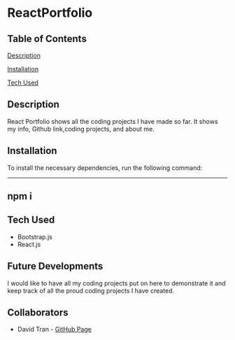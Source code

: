 # ReactPortfolio 




## Table of Contents 

[Description](#description)

[Installation](#installation)

[Tech Used](#tech_used)


## Description 
React Portfolio shows all the coding projects I have made so far. It shows my info, Github link,coding projects, and about me. 



## Installation 

To install the necessary dependencies, run the following command:

----------
npm i
----------


## Tech Used

* Bootstrap.js
* React.js



## Future Developments
I would like to have all my coding projects put on here to demonstrate it and keep track of all the proud coding projects I have created.



## Collaborators

* David Tran - [GitHub Page](https://github.com/DavidTran303)





